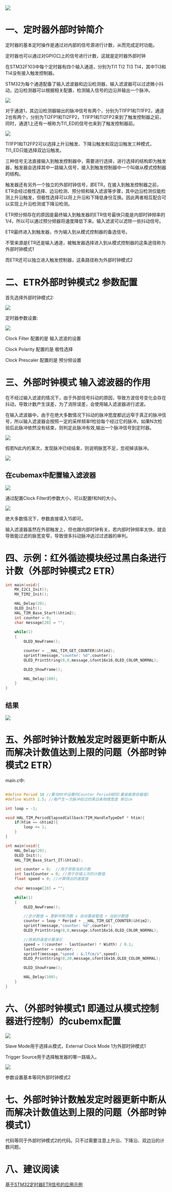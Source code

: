 <div><img src="https://cdn.jsdelivr.net/gh/lcekold/blogimage@main/Network/Snipaste_2025-01-09_18-44-57.png"></div>

# 一、定时器外部时钟简介

定时器的基本定时操作是通过对内部的信号源进行计数，从而完成定时功能。

定时器也可以通过对GPIO口上的信号进行计数，这就是定时器外部时钟

在STM32F103中每个定时器有四个输入通道，分别为TI1 TI2 TI3 TI4，其中TI3和TI4没有接入触发控制器。

STM32为每个通道配备了输入滤波器和边沿检测器，输入滤波器可以过滤微小抖动，边沿检测器可以根据相关配置，检测输入信号的边沿并输出一个脉冲。

<div><img src="https://cdn.jsdelivr.net/gh/lcekold/blogimage@main/Network/Snipaste_2025-01-09_18-44-57.png"></div>

对于通道1，其边沿检测器输出的脉冲信号有两个，分别为TI1FP1和TI1FP2，通道2也有两个，分别为TI2FP1和TI2FP2，TI1FP1和TI2FP2来到了触发控制器之前，同时，通道1上还有一根称为TI1_ED的信号也来到了触发控制器前。

<div><img src="https://cdn.jsdelivr.net/gh/lcekold/blogimage@main/Network/Snipaste_2025-01-09_18-54-02.png"></div>

TI1FP1和TI2FP2可以选择上升沿触发、下降沿触发和双边沿触发三种模式，TI1_ED只能选择双边沿触发。

三种信号无法直接输入到触发控制器中，需要进行选择，进行选择的结构即为触发器，触发器会选择其中一路输入信号，接入到触发控制器中一个叫做从模式控制器的结构。

触发器还有另外一个独立的外部时钟信号，即ETR，在接入到触发控制器之前，ETR会经过极性选择、边沿检测、预分频和输入滤波等步骤，其中边沿检测仅能检测上升沿触发，但极性选择可以将上升沿和下降低身份互换。因此两者相互配合可以实现上升沿检测或下降沿检测。

ETR预分频存在的原因是最终输入到触发器的ETR信号最快只能是内部时钟频率的1/4，所以可以通过预分频器将速度降低下来。输入滤波可以滤除一些抖动信号。

ETR最终进入到触发器，作为输入到从模式控制器的备选信号。

不管来源是ETR还是输入通道，被触发器选择进入到从模式控制器的这条途径称为外部时钟模式1

而ETR还可以独立进入触发控制器，这条路径称为外部时钟模式2

# 二、ETR外部时钟模式2 参数配置

首先选择外部时钟模式2:

<div><img src="https://cdn.jsdelivr.net/gh/lcekold/blogimage@main/Network/Snipaste_2025-01-09_20-36-44.png"></div>

定时器参数设置:

<div><img src="https://cdn.jsdelivr.net/gh/lcekold/blogimage@main/Network/Snipaste_2025-01-09_19-50-22.png"></div>

Clock Filter 配置的是 输入滤波的设置

Clock Polarity 配置的是 极性选择

Clock Prescaler 配置的是 预分频设置

# 三、外部时钟模式 输入滤波器的作用

在不经过输入滤波的情况下，由于外部信号抖动的原因，导致方波信号变化会存在抖动，导致计数产生误差，为了消除误差，会使用输入滤波器进行滤波。

在输入滤波器中，由于在绝大多数情况下抖动的脉冲宽度都远远窄于真正的脉冲信号，所以输入滤波器会按照一定的采样频率f检验每个经过它的脉冲。如果N次检验后此脉冲依然没有结束，则判定此脉冲有效,输出一个脉冲信号到定时器。

<div><img src="https://cdn.jsdelivr.net/gh/lcekold/blogimage@main/Network/Snipaste_2025-01-09_20-00-09.png"></div>

假若N此内的某次，发现脉冲已经结束，则说明脉宽不足，忽视掉该脉冲。

<div><img src="https://cdn.jsdelivr.net/gh/lcekold/blogimage@main/Network/Snipaste_2025-01-09_20-03-18.png"></div>

## 在cubemax中配置输入滤波器

<div><img src="https://cdn.jsdelivr.net/gh/lcekold/blogimage@main/Network/Snipaste_2025-01-09_20-03-55.png"></div>

通过配置Clock Filter的参数大小，可以配置f和N的大小。

<div><img src="https://cdn.jsdelivr.net/gh/lcekold/blogimage@main/Network/Snipaste_2025-01-09_20-04-53.png"></div>

绝大多数情况下，参数直接填入15即可。

输入滤波器虽然在外部触发上，但也跟内部时钟有关。若内部时钟频率太快，就会导致能过滤的脉宽变窄，导致很多抖动脉冲逃过过滤器的审判。

# 四、示例：红外循迹模块经过黑白条进行计数（外部时钟模式2 ETR）

```c
int main(void){
    MX_I2C1_Init();
    MX_TIM2_Init();

    HAL_Delay(20);
    OLED_Init();
    HAL_TIM_Base_Start(&htim2);
    int counter = 0;
    char message[20] = "";
    
    while(1)
    {
        OLED_NewFrame();

        counter = __HAL_TIM_GET_COUNTER(&htim2);
        sprintf(message,"counter: %d",counter);
        OLED_PrintString(0,0,message,&font16x16,OLED_COLOR_NORMAL);

        OLED_ShowFrame();

        HAL_Delay(100);
    }
}
```

## 结果

<div><img src="https://cdn.jsdelivr.net/gh/lcekold/blogimage@main/Network/Snipaste_2025-01-09_20-12-44.png"></div>

# 五、外部时钟计数触发定时器更新中断从而解决计数值达到上限的问题（外部时钟模式2 ETR）

main.c中:

```c

#define Period 10 //要与MX中设置的Counter Period相同(重装载寄存器值)
#define Width 1.5; //每产生一次脉冲经过的黑白条物理宽度 单位cm

int loop = -1;

void HAL_TIM_PeriodElapsedCallback(TIM_HandleTypeDef * htim){
    if(htim == &htim2){
        loop += 1;
    }
}

int main(void){
    HAL_Delay(20);
    OLED_Init();
    HAL_TIM_Base_Start_IT(&htim2);

    int counter = 0;  //用于获取当前计数
    int lastCounter = 0; //用于存储上次的计数值
    float speed = 0; //计算得出的速度值
    
    char message[20] = "";

    while(1)
    {
        OLED_NewFrame();

        //总计数值 = 更新中断次数 x 自动重装载值 + 当前计数值
        counter = loop * Period + __HAL_TIM_GET_COUNTER(&htim2);
        sprintf(message,"counter: %d",counter);
        OLED_PrintString(0,0,message,&font16x16,OLED_COLOR_NORMAL);

        //简易的速度计算演示
        speed = ((counter - lastCounter) * Width) / 0.1;
        lastCounter = counter;
        sprintf(message,"speed : &.lfcm/s",speed);
        OLED_PrintString(0,20,message,&font16x16,OLED_COLOR_NORMAL);

        OLED_ShowFrame();

        HAL_Delay(100);
    }
}
```

# 六、（外部时钟模式1 即通过从模式控制器进行控制）的cubemx配置

<div><img src="https://cdn.jsdelivr.net/gh/lcekold/blogimage@main/Network/Snipaste_2025-01-09_20-39-37.png"></div>

Slave Mode用于选择从模式，External Clock Mode 1为外部时钟模式1

Trigger Source用于选择触发器的哪一路输入。

<div><img src="https://cdn.jsdelivr.net/gh/lcekold/blogimage@main/Network/Snipaste_2025-01-09_20-41-33.png"></div>

参数设置基本等同外部时钟模式2

# 七、外部时钟计数触发定时器更新中断从而解决计数值达到上限的问题（外部时钟模式1）

代码等同于外部时钟模式2的代码。只不过需要注意上升沿、下降沿、双边沿的计数问题。



# 八、建议阅读

<a href="https://shequ.stmicroelectronics.cn/thread-625403-1-1.html">基于STM32定时器ETR信号的应用示例</a>

